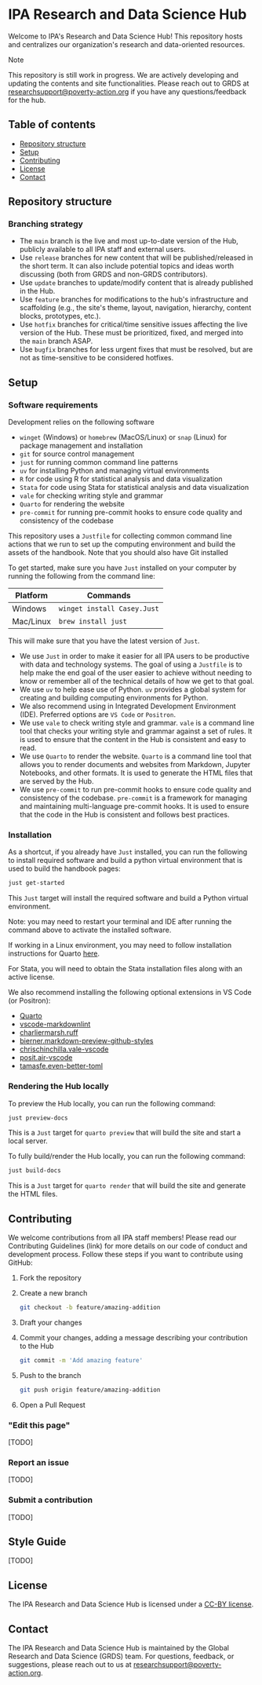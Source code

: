 # IPA Research and Data Science Hub

Welcome to IPA's Research and Data Science Hub! This repository hosts and centralizes our organization's research and data-oriented resources.

> [!NOTE]
> This repository is still work in progress. We are actively developing and updating the contents and site functionalities. Please reach out to GRDS at [researchsupport@poverty-action.org](researchsupport@poverty-action.org) if you have any questions/feedback for the hub.

## Table of contents

* [Repository structure](#repository-structure)
* [Setup](#setup)
* [Contributing](#contributing)
* [License](#license)
* [Contact](#contact)

## Repository structure

### Branching strategy

* The `main` branch is the live and most up-to-date version of the Hub, publicly available to all IPA staff and external users.
* Use `release` branches for new content that will be published/released in the short term. It can also include potential topics and ideas worth discussing (both from GRDS and non-GRDS contributors).
* Use `update` branches to update/modify content that is already published in the Hub.
* Use `feature` branches for modifications to the hub's infrastructure and scaffolding (e.g., the site's theme, layout, navigation, hierarchy, content blocks, prototypes, etc.).
* Use `hotfix` branches for critical/time sensitive issues affecting the live version of the Hub. These must be prioritized, fixed, and merged into the `main` branch ASAP.
* Use `bugfix` branches for less urgent fixes that must be resolved, but are not as time-sensitive to be considered hotfixes.

## Setup

### Software requirements

Development relies on the following software

* `winget` (Windows) or `homebrew` (MacOS/Linux) or `snap` (Linux) for package management and installation
* `git` for source control management
* `just` for running common command line patterns
* `uv` for installing Python and managing virtual environments
* `R` for code using R for statistical analysis and data visualization
* `Stata` for code using Stata for statistical analysis and data visualization
* `vale` for checking writing style and grammar
* `Quarto` for rendering the website
* `pre-commit` for running pre-commit hooks to ensure code quality and consistency of the codebase

This repository uses a `Justfile` for collecting common command line actions that we run
to set up the computing environment and build the assets of the handbook. Note that you
should also have Git installed

To get started, make sure you have `Just` installed on your computer by running the
following from the command line:

| Platform  | Commands                                                                                  |
| --------- | ----------------------------------------------------------------------------------------- |
| Windows   | `winget install Casey.Just` |
| Mac/Linux | `brew install just`                                                |

This will make sure that you have the latest version of `Just`.

* We use `Just` in order to make it easier for all IPA users to be productive with data
  and technology systems. The goal of using a `Justfile` is to help make the end goal of
  the user easier to achieve without needing to know or remember all of the technical
  details of how we get to that goal.
* We use `uv` to help ease use of Python. `uv` provides a global system for creating and
  building computing environments for Python.
* We also recommend using in Integrated Development Environment (IDE).
  Preferred options are `VS Code` or `Positron`.
* We use `vale` to check writing style and grammar. `vale` is a command line tool that
  checks your writing style and grammar against a set of rules. It is used to ensure that
  the content in the Hub is consistent and easy to read.
* We use `Quarto` to render the website. `Quarto` is a command line tool that allows you
  to render documents and websites from Markdown, Jupyter Notebooks, and other formats.
  It is used to generate the HTML files that are served by the Hub.
* We use `pre-commit` to run pre-commit hooks to ensure code quality and consistency of
  the codebase. `pre-commit` is a framework for managing and maintaining multi-language
  pre-commit hooks. It is used to ensure that the code in the Hub is consistent and
  follows best practices.

### Installation

As a shortcut, if you already have `Just` installed, you can run the following to
install required software and build a python virtual environment that is used to build
the handbook pages:

```bash
just get-started
```

This `Just` target will install the required software and build a Python virtual environment.

Note: you may need to restart your terminal and IDE after running the command above to activate
the installed software.

If working in a Linux environment, you may need to follow installation instructions for Quarto
[here](https://quarto.org/docs/get-started/).

For Stata, you will need to obtain the Stata installation files along with an active license.

We also recommend installing the following optional extensions in VS Code (or Positron):

* [Quarto](https://marketplace.visualstudio.com/items?itemName=quarto.quarto)
* [vscode-markdownlint](https://marketplace.visualstudio.com/items?itemName=davidanson.vscode-markdownlint)
* [charliermarsh.ruff](https://marketplace.visualstudio.com/items?itemName=charliermarsh.ruff)
* [bierner.markdown-preview-github-styles](https://marketplace.visualstudio.com/items?itemName=bierner.markdown-preview-github-styles)
* [chrischinchilla.vale-vscode](https://marketplace.visualstudio.com/items?itemName=chrischinchilla.vale-vscode)
* [posit.air-vscode](https://marketplace.visualstudio.com/items?itemName=posit.air-vscode)
* [tamasfe.even-better-toml](https://marketplace.visualstudio.com/items?itemName=tamasfe.even-better-toml)

### Rendering the Hub locally

To preview the Hub locally, you can run the following command:

```bash
just preview-docs
```

This is a `Just` target for `quarto preview` that will build the site and start a local server.

To fully build/render the Hub locally, you can run the following command:

```bash
just build-docs
```

This is a `Just` target for `quarto render` that will build the site and generate the HTML files.

## Contributing

We welcome contributions from all IPA staff members! Please read our Contributing Guidelines (link) for more details on our code of conduct and development process. Follow these steps if you want to contribute using GitHub:

1. Fork the repository
2. Create a new branch

    ```bash
    git checkout -b feature/amazing-addition
    ```

3. Draft your changes
4. Commit your changes, adding a message describing your contribution to the Hub

    ```bash
    git commit -m 'Add amazing feature'
    ```

5. Push to the branch

    ```bash
    git push origin feature/amazing-addition
    ```

6. Open a Pull Request

### "Edit this page"

[TODO]

### Report an issue

[TODO]

### Submit a contribution

[TODO]

## Style Guide

[TODO]

## License

The IPA Research and Data Science Hub is licensed under a [CC-BY license](./LICENSE.txt).

## Contact

The IPA Research and Data Science Hub is maintained by the Global Research and Data Science (GRDS) team. For questions, feedback, or suggestions, please reach out to us at [researchsupport@poverty-action.org](researchsupport@poverty-action.org).
